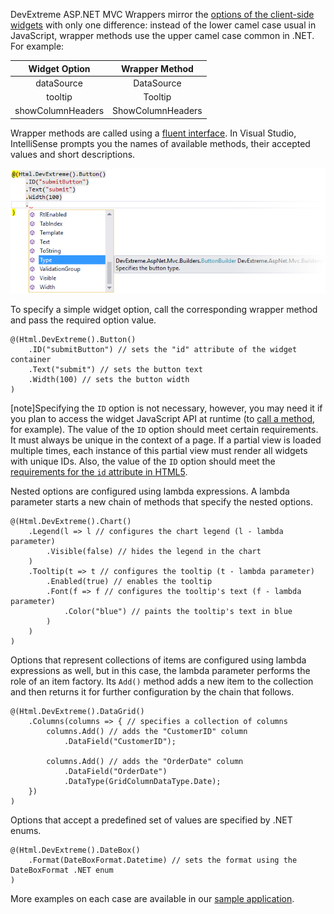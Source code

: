 DevExtreme ASP.NET MVC Wrappers mirror the [options of the client-side widgets](/api-reference/10%20UI%20Widgets/dxAccordion '/Documentation/ApiReference/UI_Widgets/') with only one difference: instead of the lower camel case usual in JavaScript, wrapper methods use the upper camel case common in .NET. For example:

<div class="simple-table" style="font-size:14px; font-style:normal; text-align:center">
  <table>
    <thead>
    <tr>
      <th>Widget Option</th>
      <th>Wrapper Method</th>
    </tr>
    </thead>
    <tbody>
    <tr>
      <td style="font-style:normal">dataSource</td>
      <td>DataSource</td>
    </tr>
    <tr>
      <td style="font-style:normal">tooltip</td>
      <td>Tooltip</td>
    </tr>
    <tr>
      <td style="font-style:normal">showColumnHeaders</td>
      <td>ShowColumnHeaders</td>
    </tr>
    </tbody>
  </table>
</div>

Wrapper methods are called using a [fluent interface](https://en.wikipedia.org/wiki/Fluent_interface). In Visual Studio, IntelliSense prompts you the names of available methods, their accepted values and short descriptions.

![DevExtreme HTML5 ASPNET MVCWrappers](/images/Common/MvcWrappers/fluent-interface.png)

To specify a simple widget option, call the corresponding wrapper method and pass the required option value.

    @(Html.DevExtreme().Button()
        .ID("submitButton") // sets the "id" attribute of the widget container
        .Text("submit") // sets the button text
        .Width(100) // sets the button width
    )

[note]Specifying the `ID` option is not necessary, however, you may need it if you plan to access the widget JavaScript API at runtime (to [call a method](/concepts/35%20ASP.NET%20MVC%20Wrappers/20%20Fundamentals/17%20Calling%20Methods.md '/Documentation/Guide/ASP.NET_MVC_Wrappers/Fundamentals/#Calling_Methods'), for example). The value of the `ID` option should meet certain requirements. It must always be unique in the context of a page. If a partial view is loaded multiple times, each instance of this partial view must render all widgets with unique IDs. Also, the value of the `ID` option should meet the [requirements for the `id` attribute in HTML5](https://www.w3.org/TR/html5/dom.html#the-id-attribute).

Nested options are configured using lambda expressions. A lambda parameter starts a new chain of methods that specify the nested options.

    @(Html.DevExtreme().Chart()
        .Legend(l => l // configures the chart legend (l - lambda parameter)
            .Visible(false) // hides the legend in the chart
        )
        .Tooltip(t => t // configures the tooltip (t - lambda parameter)
            .Enabled(true) // enables the tooltip
            .Font(f => f // configures the tooltip's text (f - lambda parameter)
                .Color("blue") // paints the tooltip's text in blue
            )
        )
    )

Options that represent collections of items are configured using lambda expressions as well, but in this case, the lambda parameter performs the role of an item factory. Its `Add()` method adds a new item to the collection and then returns it for further configuration by the chain that follows.

    @(Html.DevExtreme().DataGrid()
        .Columns(columns => { // specifies a collection of columns
            columns.Add() // adds the "CustomerID" column
                .DataField("CustomerID");
                
            columns.Add() // adds the "OrderDate" column
                .DataField("OrderDate")
                .DataType(GridColumnDataType.Date);
        })
    )

Options that accept a predefined set of values are specified by .NET enums.

    @(Html.DevExtreme().DateBox()
        .Format(DateBoxFormat.Datetime) // sets the format using the DateBoxFormat .NET enum
    )
    
More examples on each case are available in our [sample application](/concepts/35%20ASP.NET%20MVC%20Wrappers/10%20Overview/20%20Sample%20Application.md '/Documentation/Guide/ASP.NET_MVC_Wrappers/Overview/#Sample_Application').